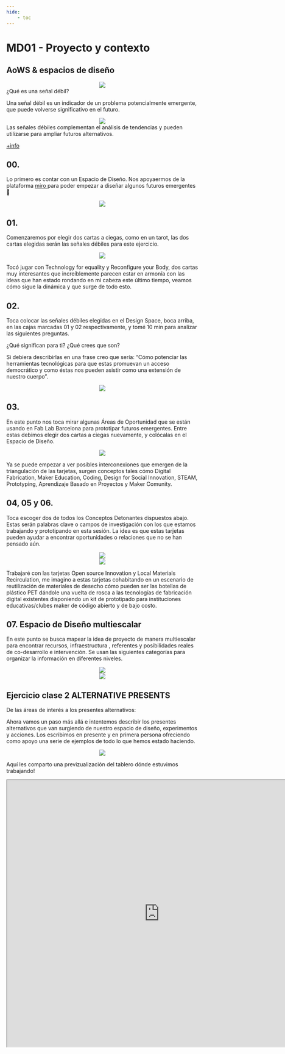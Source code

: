 ```yaml
---
hide:
    - toc
---
```


# MD01 - Proyecto y contexto 

## AoWS & espacios de diseño
<div align="center"><img src="../images/MD01/AtlasWeakSignals_1-1200x900.jpg"></div>
¿Qué es una señal débil?

Una señal débil es un indicador de un problema potencialmente emergente, que puede volverse significativo en el futuro.
<div align="center"><img src="../images/MD01/grafic.png"></div>
 Las señales débiles complementan el análisis de tendencias y pueden utilizarse para ampliar futuros alternativos.

<A HREF="https://www.sitra.fi/en/articles/what-is-a-weak-signal/#:~:text=A%20weak%20signal%20is%20an%20existing%20thing%20or%20phenomenon%20that,event%20that%20describes%20the%20subject">+info </A>

## 00.

Lo primero es contar con un Espacio de Diseño. Nos apoyaermos de la plataforma <A HREF="https://miro.com/">miro </A> para poder empezar a diseñar algunos futuros emergentes 🚀
<div align="center"><img src="../images/MD01/espaciodedise%C3%B1o.png"></div>

## 01.
Comenzaremos por elegir dos cartas a ciegas, como en un tarot, las dos cartas elegidas serán las señales débiles para este ejercicio.
<div align="center"><img src="../images/MD01/se%C3%B1alesdebiles.png"></div>

Tocó jugar con Technology for equality y Reconfigure your Body, dos cartas muy interesantes que increíblemente parecen estar en armonía con las ideas que han estado rondando en mi cabeza este último tiempo, veamos cómo sigue la dinámica y que surge de todo esto.

## 02. 
Toca colocar las señales débiles elegidas en el Design Space, boca arriba, en las cajas marcadas 01 y 02 respectivamente, y tomé 10 min para analizar las siguientes preguntas.

¿Qué significan para ti?
¿Qué crees que son?

Si debiera describirlas en una frase creo que sería: “Cómo potenciar las herramientas tecnológicas para que estas promuevan un acceso democrático y como éstas nos pueden asistir como una extensión de nuestro cuerpo”.
<div align="center"><img src="../images/MD01/punteose%C3%B1alesdebiles.png"></div>

## 03.

En este punto nos toca mirar algunas Áreas de Oportunidad que se están usando en Fab Lab Barcelona para prototipar futuros emergentes. Entre estas debimos elegir dos cartas a ciegas nuevamente, y colócalas en el Espacio de Diseño.

<div align="center"><img src="../images/MD01/areasdeoportunidad.png"></div>

Ya se puede empezar a ver posibles interconexiones que emergen de la triangulación de las tarjetas, surgen conceptos tales cómo Digital Fabrication, Maker Education, Coding, Design for Social Innovation, STEAM, Prototyping, Aprendizaje Basado en Proyectos y Maker Comunity.

## 04, 05 y 06. 

Toca escoger dos de todos los Conceptos Detonantes dispuestos abajo. Estas serán palabras clave o campos de investigación  con los que estamos trabajando y prototipando en esta sesión. La idea es que estas tarjetas pueden ayudar a encontrar oportunidades o relaciones que no se han pensado aún.

<div align="center"><img src="../images/MD01/conceptosdetonantes.png"></div>

<div align="center"><img src="../images/MD01/detonantess.png"></div>

Trabajaré con las tarjetas Open source Innovation y Local Materials Recirculation, me imagino a estas tarjetas cohabitando en un escenario de reutilización de materiales de desecho cómo pueden ser las botellas de plástico PET dándole una vuelta de rosca a las tecnologías de fabricación digital existentes disponiendo un kit de prototipado para instituciones educativas/clubes maker de código abierto y de bajo costo.

## 07. Espacio de Diseño multiescalar

En este punto se busca mapear la idea de proyecto de manera multiescalar para encontrar recursos, infraestructura , referentes y posibilidades reales de co-desarrollo e intervención. Se usan las siguientes categorías para organizar la información en diferentes niveles.

<div align="center"><img src="../images/MD01/escalas.png"></div>

<div align="center"><img src="https://github.com/wwwteo/mateo_olivera/raw/main/docs/images/MD01/espaciomultiescalar.png"></div>

## Ejercicio clase 2 ALTERNATIVE PRESENTS

De las áreas de interés a los presentes alternativos:



Ahora vamos un paso más allá e intentemos describir los presentes alternativos que van surgiendo de nuestro espacio de diseño, experimentos y acciones. Los escribimos en presente y en primera persona ofreciendo como apoyo una serie de ejemplos de todo lo que hemos estado haciendo.

<div align="center"><img src="../images/MD01/clase2.png" /></div>

Aquí les comparto una previzualización del tablero dónde estuvimos trabajando!

<div align="center"><iframe src="https://miro.com/app/board/uXjVKQD5ciI=/?moveToWidget=3458764587282666720&cot=14" width="800" height="700"></iframe></div>

